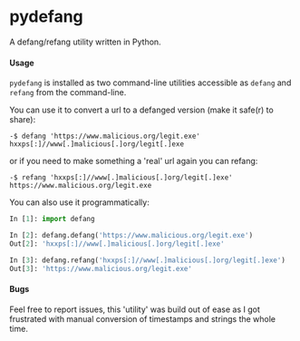 # pydefang
A defang/refang utility written in Python.

#### Usage
`pydefang` is installed as two command-line utilities accessible as `defang` and `refang` from the command-line.

You can use it to convert a url to a defanged version (make it safe(r) to share):

```
-$ defang 'https://www.malicious.org/legit.exe'
hxxps[:]//www[.]malicious[.]org/legit[.]exe

```

or if you need to make something a 'real' url again you can refang:
```text
-$ refang 'hxxps[:]//www[.]malicious[.]org/legit[.]exe'
https://www.malicious.org/legit.exe
```

You can also use it programmatically:
```python
In [1]: import defang

In [2]: defang.defang('https://www.malicious.org/legit.exe')
Out[2]: 'hxxps[:]//www[.]malicious[.]org/legit[.]exe'

In [3]: defang.refang('hxxps[:]//www[.]malicious[.]org/legit[.]exe')
Out[3]: 'https://www.malicious.org/legit.exe'

```


#### Bugs
Feel free to report issues, this 'utility' was build out of ease as I got frustrated with manual conversion of timestamps and strings the whole time.
